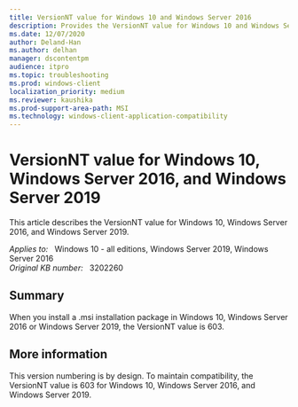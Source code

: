 ```yaml
---
title: VersionNT value for Windows 10 and Windows Server 2016
description: Provides the VersionNT value for Windows 10 and Windows Server 2016.
ms.date: 12/07/2020
author: Deland-Han
ms.author: delhan
manager: dscontentpm
audience: itpro
ms.topic: troubleshooting
ms.prod: windows-client
localization_priority: medium
ms.reviewer: kaushika
ms.prod-support-area-path: MSI
ms.technology: windows-client-application-compatibility
---
```

# VersionNT value for Windows 10, Windows Server 2016, and Windows Server 2019

This article describes the VersionNT value for Windows 10, Windows Server 2016, and Windows Server 2019.

_Applies to:_ &nbsp; Windows 10 - all editions, Windows Server 2019, Windows Server 2016  
_Original KB number:_ &nbsp; 3202260

## Summary

When you install a .msi installation package in Windows 10, Windows Server 2016 or Windows Server 2019, the VersionNT value is 603.

## More information

This version numbering is by design. To maintain compatibility, the VersionNT value is 603 for Windows 10, Windows Server 2016, and Windows Server 2019.
